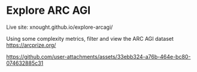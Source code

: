 # Explore ARC AGI

Live site: xnought.github.io/explore-arcagi/

Using some complexity metrics, filter and view the ARC AGI dataset https://arcprize.org/

https://github.com/user-attachments/assets/33ebb324-a76b-464e-bc80-074632885c31

